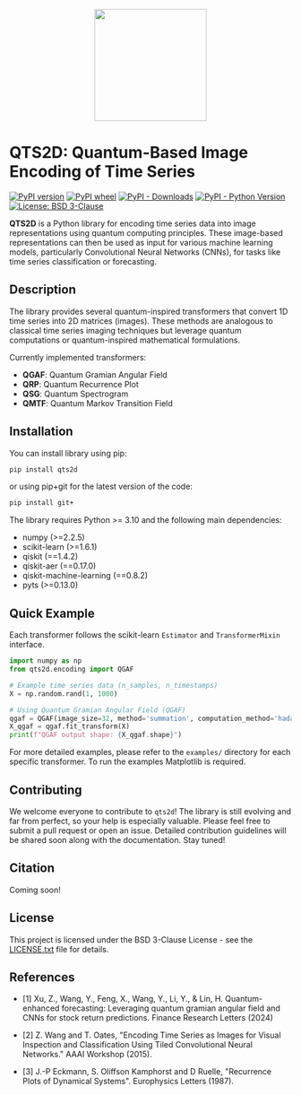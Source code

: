 <p align="center">
  <img width="200" height="200" src="https://i.postimg.cc/9Q6GyVZ2/qts2d-logo.png">
</p>

# QTS2D: Quantum-Based Image Encoding of Time Series

[![PyPI version](https://img.shields.io/pypi/v/qts2d)](https://pypi.python.org/pypi/qts2d)
[![PyPI wheel](https://img.shields.io/pypi/wheel/qts2d)](https://pypi.python.org/pypi/qts2d)
[![PyPI - Downloads](https://img.shields.io/pypi/dm/qts2d)](https://pypi.python.org/pypi/qts2d)
[![PyPI - Python Version](https://img.shields.io/pypi/pyversions/qts2d.svg)](https://pypi.python.org/pypi/qts2d)
[![License: BSD 3-Clause](https://img.shields.io/badge/License-BSD%203--Clause-blue.svg)](https://opensource.org/licenses/BSD-3-Clause)

**QTS2D** is a Python library for encoding time series data into image representations using quantum computing principles. These image-based representations can then be used as input for various machine learning models, particularly Convolutional Neural Networks (CNNs), for tasks like time series classification or forecasting.

## Description

The library provides several quantum-inspired transformers that convert 1D time series into 2D matrices (images). These methods are analogous to classical time series imaging techniques but leverage quantum computations or quantum-inspired mathematical formulations.

Currently implemented transformers:

*   **QGAF**: Quantum Gramian Angular Field
*   **QRP**: Quantum Recurrence Plot
*   **QSG**: Quantum Spectrogram
*   **QMTF**: Quantum Markov Transition Field

## Installation

You can install library using pip:

```bash
pip install qts2d
```

or using pip+git for the latest version of the code:

```bash
pip install git+
```

The library requires Python >= 3.10 and the following main dependencies:

*   numpy (>=2.2.5)
*   scikit-learn (>=1.6.1)
*   qiskit (==1.4.2)
*   qiskit-aer (==0.17.0)
*   qiskit-machine-learning (==0.8.2)
*   pyts (>=0.13.0)

## Quick Example

Each transformer follows the scikit-learn `Estimator` and `TransformerMixin` interface.

```python
import numpy as np
from qts2d.encoding import QGAF

# Example time series data (n_samples, n_timestamps)
X = np.random.rand(1, 1000)

# Using Quantum Gramian Angular Field (QGAF)
qgaf = QGAF(image_size=32, method='summation', computation_method='hadamard', scaling='minmax')
X_qgaf = qgaf.fit_transform(X)
print(f"QGAF output shape: {X_qgaf.shape}")
```

For more detailed examples, please refer to the `examples/` directory for each specific transformer. To run the examples Matplotlib is required.

## Contributing
We welcome everyone to contribute to ```qts2d```! The library is still evolving and far from perfect, so your help is especially valuable. Please feel free to submit a pull request or open an issue. Detailed contribution guidelines will be shared soon along with the documentation. Stay tuned!

## Citation
Coming soon!

## License

This project is licensed under the BSD 3-Clause License - see the [LICENSE.txt](LICENSE.txt) file for details.

## References

* [1] Xu, Z., Wang, Y., Feng, X., Wang, Y., Li, Y., & Lin, H.
    Quantum-enhanced forecasting: Leveraging quantum gramian angular field 
    and CNNs for stock return predictions. Finance Research Letters (2024)

* [2] Z. Wang and T. Oates, "Encoding Time Series as Images for Visual
    Inspection and Classification Using Tiled Convolutional Neural
    Networks." AAAI Workshop (2015).

* [3] J.-P Eckmann, S. Oliffson Kamphorst and D Ruelle, "Recurrence
    Plots of Dynamical Systems". Europhysics Letters (1987).